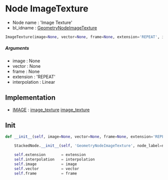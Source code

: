 # Node ImageTexture

- Node name : 'Image Texture'
- bl_idname : [GeometryNodeImageTexture](https://docs.blender.org/api/current/bpy.types.GeometryNodeImageTexture.html)


``` python
ImageTexture(image=None, vector=None, frame=None, extension='REPEAT', interpolation='Linear', node_label=None, node_color=None)
```
##### Arguments

- image : None
- vector : None
- frame : None
- extension : 'REPEAT'
- interpolation : Linear

## Implementation

- [IMAGE](/docs/GeoNodes/IMAGE.md) : [image_texture](/docs/GeoNodes/IMAGE.md#image_texture) [image_texture](/docs/GeoNodes/IMAGE.md#image_texture)

## Init

``` python
def __init__(self, image=None, vector=None, frame=None, extension='REPEAT', interpolation='Linear', node_label=None, node_color=None):

    StackedNode.__init__(self, 'GeometryNodeImageTexture', node_label=node_label, node_color=node_color)

    self.extension       = extension
    self.interpolation   = interpolation
    self.image           = image
    self.vector          = vector
    self.frame           = frame
```
